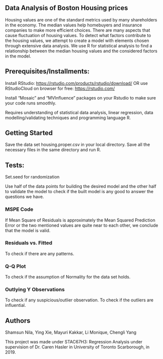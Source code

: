 ## Data Analysis of Boston Housing prices
Housing values are one of the standard metrics used by many shareholders in the economy. The median values help homebuyers and insurance companies to make more efficient choices. There are many aspects that cause fluctuation of housing values. To detect what factors contribute to the housing values, we attempt to create a model with elements chosen through extensive data analysis. We use R for statistical analysis to find a relationship between the median housing values and the considered factors in the model.

## Prerequisites/Installments:
Install RStudio: https://rstudio.com/products/rstudio/download/ OR use RStudioCloud on browser for free: https://rstudio.com/

Install “Mosaic” and “MVInfluence” packages on your Rstudio to make sure your code runs smoothly. 

Requires understanding of statistical data analysis, linear regression, data modelling/validating techniques and programming language R. 

## Getting Started
Save the data set housing.proper.csv in your local directory. 
Save all the necessary files in the same directory and run R.

## Tests:

Set.seed for randomization

Use half of the data points for building the desired model and the other half to validate the model to check if the built model is any good to answer the questions we have. 

### MSPE Code
If Mean Square of Residuals is approximately the Mean Squared Prediction Error or the two mentioned values are quite near to each other, we conclude that the model is valid.

### Residuals vs. Fitted 
To check if there are any patterns. 

### Q-Q Plot
To check if the assumption of Normality for the data set holds. 

### Outlying Y Observations
To check if any suspicious/outlier observation. 
To check if the outliers are influential. 

## Authors
Shamsun Nila, Ying Xie, Mayuri Kakkar, Li Monique, Chengli Yang 	

This project was made under STAC67H3: Regression Analysis under supervision of Dr. Caren Hasler in University of Toronto Scarborough, in 2019. 
